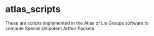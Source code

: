 # atlas_scripts
These are scripts implemented in the Atlas of Lie Groups software to compute Special Unipotent Arthur Packets
